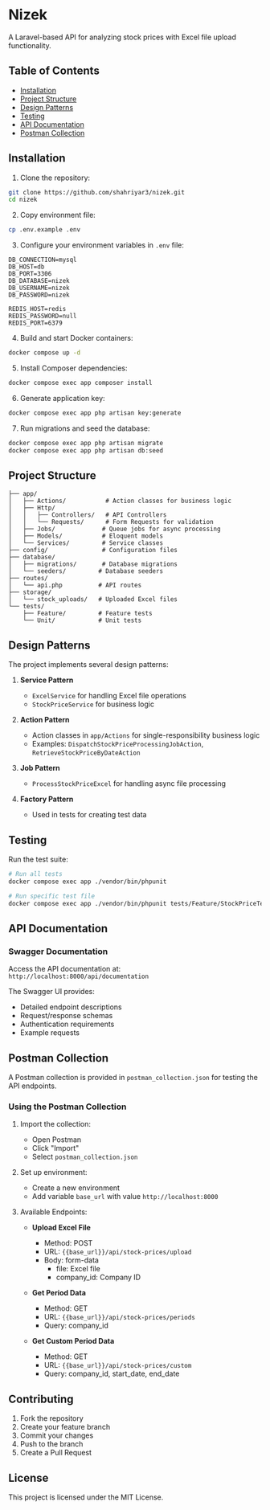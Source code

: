 # Nizek

A Laravel-based API for analyzing stock prices with Excel file upload functionality.

## Table of Contents
- [Installation](#installation)
- [Project Structure](#project-structure)
- [Design Patterns](#design-patterns)
- [Testing](#testing)
- [API Documentation](#api-documentation)
- [Postman Collection](#postman-collection)

## Installation

1. Clone the repository:
```bash
git clone https://github.com/shahriyar3/nizek.git
cd nizek
```

2. Copy environment file:
```bash
cp .env.example .env
```

3. Configure your environment variables in `.env` file:
```
DB_CONNECTION=mysql
DB_HOST=db
DB_PORT=3306
DB_DATABASE=nizek
DB_USERNAME=nizek
DB_PASSWORD=nizek

REDIS_HOST=redis
REDIS_PASSWORD=null
REDIS_PORT=6379
```

4. Build and start Docker containers:
```bash
docker compose up -d
```

5. Install Composer dependencies:
```bash
docker compose exec app composer install
```

6. Generate application key:
```bash
docker compose exec app php artisan key:generate
```

7. Run migrations and seed the database:
```bash
docker compose exec app php artisan migrate
docker compose exec app php artisan db:seed
```

## Project Structure

```
├── app/
│   ├── Actions/           # Action classes for business logic
│   ├── Http/
│   │   ├── Controllers/   # API Controllers
│   │   └── Requests/      # Form Requests for validation
│   ├── Jobs/             # Queue jobs for async processing
│   ├── Models/           # Eloquent models
│   └── Services/         # Service classes
├── config/               # Configuration files
├── database/
│   ├── migrations/       # Database migrations
│   └── seeders/         # Database seeders
├── routes/
│   └── api.php          # API routes
├── storage/
│   └── stock_uploads/   # Uploaded Excel files
└── tests/
    ├── Feature/         # Feature tests
    └── Unit/            # Unit tests
```

## Design Patterns

The project implements several design patterns:

1. **Service Pattern**
   - `ExcelService` for handling Excel file operations
   - `StockPriceService` for business logic

2. **Action Pattern**
   - Action classes in `app/Actions` for single-responsibility business logic
   - Examples: `DispatchStockPriceProcessingJobAction`, `RetrieveStockPriceByDateAction`

3. **Job Pattern**
   - `ProcessStockPriceExcel` for handling async file processing

4. **Factory Pattern**
   - Used in tests for creating test data

## Testing

Run the test suite:

```bash
# Run all tests
docker compose exec app ./vendor/bin/phpunit

# Run specific test file
docker compose exec app ./vendor/bin/phpunit tests/Feature/StockPriceTest.php
```

## API Documentation

### Swagger Documentation
Access the API documentation at: `http://localhost:8000/api/documentation`

The Swagger UI provides:
- Detailed endpoint descriptions
- Request/response schemas
- Authentication requirements
- Example requests

## Postman Collection

A Postman collection is provided in `postman_collection.json` for testing the API endpoints.

### Using the Postman Collection

1. Import the collection:
   - Open Postman
   - Click "Import"
   - Select `postman_collection.json`

2. Set up environment:
   - Create a new environment
   - Add variable `base_url` with value `http://localhost:8000`

3. Available Endpoints:
   - **Upload Excel File**
     - Method: POST
     - URL: `{{base_url}}/api/stock-prices/upload`
     - Body: form-data
       - file: Excel file
       - company_id: Company ID

   - **Get Period Data**
     - Method: GET
     - URL: `{{base_url}}/api/stock-prices/periods`
     - Query: company_id

   - **Get Custom Period Data**
     - Method: GET
     - URL: `{{base_url}}/api/stock-prices/custom`
     - Query: company_id, start_date, end_date

## Contributing

1. Fork the repository
2. Create your feature branch
3. Commit your changes
4. Push to the branch
5. Create a Pull Request

## License

This project is licensed under the MIT License.
